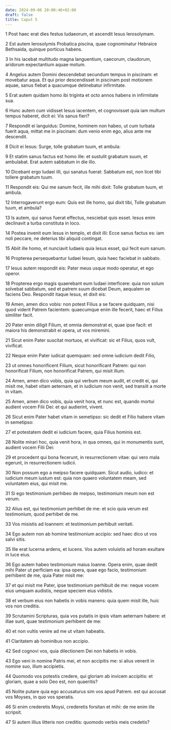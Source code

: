 ```yaml
---
date: 2024-09-06 20:00:46+02:00
draft: false
title: Caput 5
---
```





1 Post haec erat dies festus Iudaeorum, et ascendit Iesus Ierosolymam.

2 Est autem Ierosolymis Probatica piscina, quae cognominatur Hebraice Bethsaida, quinque porticus habens.

3 In his iacebat multitudo magna languentium, caecorum, claudorum, aridorum expectantium aquae motum.

4 Angelus autem Domini descendebat secundum tempus in piscinam: et movebatur aqua. Et qui prior descendisset in piscinam post motionem aquae, sanus fiebat a quacumque detinebatur infirmitate.

5 Erat autem quidam homo ibi triginta et octo annos habens in infirmitate sua.

6 Hunc autem cum vidisset Iesus iacentem, et cognovisset quia iam multum tempus haberet, dicit ei: Vis sanus fieri?

7 Respondit ei languidus: Domine, hominem non habeo, ut cum turbata fuerit aqua, mittat me in piscinam: dum venio enim ego, alius ante me descendit.

8 Dicit ei Iesus: Surge, tolle grabatum tuum, et ambula:

9 Et statim sanus factus est homo ille: et sustulit grabatum suum, et ambulabat. Erat autem sabbatum in die illo.

10 Dicebant ergo Iudaei illi, qui sanatus fuerat: Sabbatum est, non licet tibi tollere grabatum tuum.

11 Respondit eis: Qui me sanum fecit, ille mihi dixit: Tolle grabatum tuum, et ambula.

12 Interrogaverunt ergo eum: Quis est ille homo, qui dixit tibi, Tolle grabatum tuum, et ambula?

13 Is autem, qui sanus fuerat effectus, nesciebat quis esset. Iesus enim declinavit a turba constituta in loco.

14 Postea invenit eum Iesus in templo, et dixit illi: Ecce sanus factus es: iam noli peccare, ne deterius tibi aliquid contingat.

15 Abiit ille homo, et nunciavit Iudaeis quia Iesus esset, qui fecit eum sanum.

16 Propterea persequebantur Iudaei Iesum, quia haec faciebat in sabbato.

17 Iesus autem respondit eis: Pater meus usque modo operatur, et ego operor.

18 Propterea ergo magis quaerebant eum Iudaei interficere: quia non solum solvebat sabbatum, sed et patrem suum dicebat Deum, aequalem se faciens Deo. Respondit itaque Iesus, et dixit eis:

19 Amen, amen dico vobis: non potest Filius a se facere quidquam, nisi quod viderit Patrem facientem: quaecumque enim ille fecerit, haec et Filius similiter facit.

20 Pater enim diligit Filium, et omnia demonstrat ei, quae ipse facit: et maiora his demonstrabit ei opera, ut vos miremini.

21 Sicut enim Pater suscitat mortuos, et vivificat: sic et Filius, quos vult, vivificat.

22 Neque enim Pater iudicat quemquam: sed omne iudicium dedit Filio,

23 ut omnes honorificent Filium, sicut honorificant Patrem: qui non honorificat Filium, non honorificat Patrem, qui misit illum.

24 Amen, amen dico vobis, quia qui verbum meum audit, et credit ei, qui misit me, habet vitam aeternam, et in iudicium non venit, sed transiit a morte in vitam.

25 Amen, amen dico vobis, quia venit hora, et nunc est, quando mortui audient vocem Filii Dei: et qui audierint, vivent.

26 Sicut enim Pater habet vitam in semetipso: sic dedit et Filio habere vitam in semetipso:

27 et potestatem dedit ei iudicium facere, quia Filius hominis est.

28 Nolite mirari hoc, quia venit hora, in qua omnes, qui in monumentis sunt, audient vocem Filii Dei:

29 et procedent qui bona fecerunt, in resurrectionem vitae: qui vero mala egerunt, in resurrectionem iudicii.

30 Non possum ego a meipso facere quidquam. Sicut audio, iudico: et iudicium meum iustum est: quia non quaero voluntatem meam, sed voluntatem eius, qui misit me.

31 Si ego testimonium perhibeo de meipso, testimonium meum non est verum.

32 Alius est, qui testimonium perhibet de me: et scio quia verum est testimonium, quod perhibet de me.

33 Vos misistis ad Ioannem: et testimonium perhibuit veritati.

34 Ego autem non ab homine testimonium accipio: sed haec dico ut vos salvi sitis.

35 Ille erat lucerna ardens, et lucens. Vos autem voluistis ad horam exultare in luce eius.

36 Ego autem habeo testimonium maius Ioanne. Opera enim, quae dedit mihi Pater ut perficiam ea: ipsa opera, quae ego facio, testimonium perhibent de me, quia Pater misit me:

37 et qui misit me Pater, ipse testimonium perhibuit de me: neque vocem eius umquam audistis, neque speciem eius vidistis.

38 et verbum eius non habetis in vobis manens: quia quem misit ille, huic vos non creditis.

39 Scrutamini Scripturas, quia vos putatis in ipsis vitam aeternam habere: et illae sunt, quae testimonium perhibent de me:

40 et non vultis venire ad me ut vitam habeatis.

41 Claritatem ab hominibus non accipio.

42 Sed cognovi vos, quia dilectionem Dei non habetis in vobis.

43 Ego veni in nomine Patris mei, et non accipitis me: si alius venerit in nomine suo, illum accipietis.

44 Quomodo vos potestis credere, qui gloriam ab invicem accipitis: et gloriam, quae a solo Deo est, non quaeritis?

45 Nolite putare quia ego accusaturus sim vos apud Patrem. est qui accusat vos Moyses, in quo vos speratis.

46 Si enim crederetis Moysi, crederetis forsitan et mihi: de me enim ille scripsit.

47 Si autem illius litteris non creditis: quomodo verbis meis credetis?

